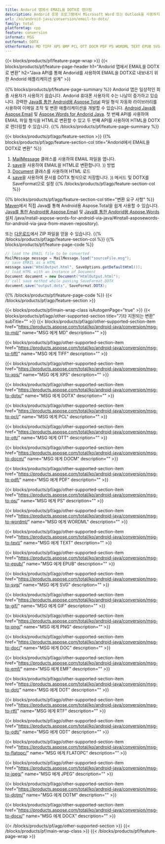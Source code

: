 ```yaml
---
title: Andorid 앱에서 EMAIL을 DOTX로 렌더링
description: Andorid 응용 프로그램에서 Microsoft Word 또는 Outlook을 사용하지 않고 EMAIL을 DOTX로 내보내기
url: /ko/android-java/conversion/email-to-dotx/
family: total
platformtag: cpp
feature: conversion
informat: MSG
outformat: DOTX
otherformats: MD TIFF XPS BMP PCL OTT DOCM PDF PS WORDML TEXT EPUB SVG GIF PNG DOC EMF DOT RTF ODT FLATOPC JPEG DOTM DOCX
---
```

{{< blocks/products/pf/feature-page-wrap >}}
{{< blocks/products/pf/feature-page-header h1="Andorid 앱에서 EMAIL을 DOTX로 변환" h2="Java API를 통해 Andorid를 사용하여 EMAIL을 DOTX로 내보내기 위한 Andorid 애플리케이션 설계" >}}

{{% blocks/products/pf/feature-page-summary %}}
Andorid 앱은 일상적인 최종 사용자가 사용하기 쉽습니다. Andorid 휴대폰 사용자의 수는 나날이 증가하고 있습니다. 강력한 [Java를 통한 Android용 Aspose.Total](https://products.aspose.com/total/android-java/) 파일 형식 자동화 라이브러리를 사용하여 이메일 조작 및 변환 애플리케이션을 개발할 수 있습니다. [Android Java용 Aspose.Email](https://products.aspose.com/email/android-java/) 및 [Aspose.Words for Andorid Java](https://products.aspose.com/words/android-java/). 첫 번째 API를 사용하여 EMAIL 파일 형식을 HTML로 변환할 수 있고 두 번째 API를 사용하여 HTML을 DOTX로 렌더링할 수 있습니다. 
{{% /blocks/products/pf/feature-page-summary  %}}

{{< blocks/products/pf/agp/feature-section >}}
{{% blocks/products/pf/agp/feature-section-col title="Andorid에서 EMAIL을 DOTX로 변환" %}}
1. [MailMessage](https://reference.aspose.com/email/java/com.aspose.email/mailmessage) 클래스를 사용하여 EMAIL 파일을 엽니다.
2. [save](https://reference.aspose.com/email/java/com.aspose.email/MailMessage#save(java.io.OutputStream,%20com.aspose.email.SaveOptions))을 사용하여 EMAIL을 HTML로 변환합니다. )) 방법
3. [Document](https://reference.aspose.com/words/java/com.aspose.words/Document) 클래스를 사용하여 HTML 로드
4. [save](https://reference.aspose.com/words/java/com.aspose.words/Document#save(java.lang.String,com.aspose.words.SaveOptions))을 사용하여 문서를 DOTX 형식으로 저장합니다. )) 메서드 및 DOTX를 SaveFormat으로 설정
{{% /blocks/products/pf/agp/feature-section-col %}}

{{% blocks/products/pf/agp/feature-section-col title="변환 요구 사항" %}}
[Maven](https://repository.aspose.com/webapp/#/artifacts/browse/tree/General/repo/com/aspose/aspose-total)에서 직접 Java를 통해 Android용 Aspose.Total을 쉽게 사용할 수 있습니다. [Java를 통한 Android용 Aspose.Email](https://docs.aspose.com/email/androidjava/installation/) 및 [Java를 통한 Andorid용 Aspose.Words](https://docs.aspose.com/words) 설치 /java/install-aspose-words-for-android-via-java/#install-asposewords-for-android-via-java-from-maven-repository).

또는 [다운로드](https://downloads.aspose.com/total/androidjava)에서 ZIP 파일을 얻을 수 있습니다.
{{% /blocks/products/pf/agp/feature-section-col %}}
{{% blocks/products/pf/feature-page-code %}}
```cs
// load the EMAIL file to be converted
MailMessage message = MailMessage.load("sourceFile.msg"); 
// save EMAIL as a HTML 
message.save("HtmlOutput.html", SaveOptions.getDefaultHtml());
// load HTML with an instance of Document
Document document = new Document("HtmlOutput.html");
// call save method while passing SaveFormat.DOTX
document.save("output.dotx", SaveFormat.DOTX); 
```

{{% /blocks/products/pf/feature-page-code %}}
{{< /blocks/products/pf/agp/feature-section >}}

{{< blocks/products/pf/main-wrap-class isAutogenPage="true" >}}
{{< blocks/products/pf/agp/other-supported-section title="기타 지원되는 변환" subTitle="" >}}
{{< blocks/products/pf/agp/other-supported-section-item href="https://products.aspose.com/total/ko/android-java/conversion/msg-to-md/" name="MSG 에게 MD" description="" >}}

{{< blocks/products/pf/agp/other-supported-section-item href="https://products.aspose.com/total/ko/android-java/conversion/msg-to-tiff/" name="MSG 에게 TIFF" description="" >}}

{{< blocks/products/pf/agp/other-supported-section-item href="https://products.aspose.com/total/ko/android-java/conversion/msg-to-xps/" name="MSG 에게 XPS" description="" >}}

{{< blocks/products/pf/agp/other-supported-section-item href="https://products.aspose.com/total/ko/android-java/conversion/msg-to-dotx/" name="MSG 에게 DOTX" description="" >}}

{{< blocks/products/pf/agp/other-supported-section-item href="https://products.aspose.com/total/ko/android-java/conversion/msg-to-pcl/" name="MSG 에게 PCL" description="" >}}

{{< blocks/products/pf/agp/other-supported-section-item href="https://products.aspose.com/total/ko/android-java/conversion/msg-to-ott/" name="MSG 에게 OTT" description="" >}}

{{< blocks/products/pf/agp/other-supported-section-item href="https://products.aspose.com/total/ko/android-java/conversion/msg-to-docm/" name="MSG 에게 DOCM" description="" >}}

{{< blocks/products/pf/agp/other-supported-section-item href="https://products.aspose.com/total/ko/android-java/conversion/msg-to-pdf/" name="MSG 에게 PDF" description="" >}}

{{< blocks/products/pf/agp/other-supported-section-item href="https://products.aspose.com/total/ko/android-java/conversion/msg-to-ps/" name="MSG 에게 PS" description="" >}}

{{< blocks/products/pf/agp/other-supported-section-item href="https://products.aspose.com/total/ko/android-java/conversion/msg-to-wordml/" name="MSG 에게 WORDML" description="" >}}

{{< blocks/products/pf/agp/other-supported-section-item href="https://products.aspose.com/total/ko/android-java/conversion/msg-to-text/" name="MSG 에게 TEXT" description="" >}}

{{< blocks/products/pf/agp/other-supported-section-item href="https://products.aspose.com/total/ko/android-java/conversion/msg-to-epub/" name="MSG 에게 EPUB" description="" >}}

{{< blocks/products/pf/agp/other-supported-section-item href="https://products.aspose.com/total/ko/android-java/conversion/msg-to-svg/" name="MSG 에게 SVG" description="" >}}

{{< blocks/products/pf/agp/other-supported-section-item href="https://products.aspose.com/total/ko/android-java/conversion/msg-to-gif/" name="MSG 에게 GIF" description="" >}}

{{< blocks/products/pf/agp/other-supported-section-item href="https://products.aspose.com/total/ko/android-java/conversion/msg-to-png/" name="MSG 에게 PNG" description="" >}}

{{< blocks/products/pf/agp/other-supported-section-item href="https://products.aspose.com/total/ko/android-java/conversion/msg-to-doc/" name="MSG 에게 DOC" description="" >}}

{{< blocks/products/pf/agp/other-supported-section-item href="https://products.aspose.com/total/ko/android-java/conversion/msg-to-emf/" name="MSG 에게 EMF" description="" >}}

{{< blocks/products/pf/agp/other-supported-section-item href="https://products.aspose.com/total/ko/android-java/conversion/msg-to-dot/" name="MSG 에게 DOT" description="" >}}

{{< blocks/products/pf/agp/other-supported-section-item href="https://products.aspose.com/total/ko/android-java/conversion/msg-to-rtf/" name="MSG 에게 RTF" description="" >}}

{{< blocks/products/pf/agp/other-supported-section-item href="https://products.aspose.com/total/ko/android-java/conversion/msg-to-odt/" name="MSG 에게 ODT" description="" >}}

{{< blocks/products/pf/agp/other-supported-section-item href="https://products.aspose.com/total/ko/android-java/conversion/msg-to-flatopc/" name="MSG 에게 FLATOPC" description="" >}}

{{< blocks/products/pf/agp/other-supported-section-item href="https://products.aspose.com/total/ko/android-java/conversion/msg-to-jpeg/" name="MSG 에게 JPEG" description="" >}}

{{< blocks/products/pf/agp/other-supported-section-item href="https://products.aspose.com/total/ko/android-java/conversion/msg-to-dotm/" name="MSG 에게 DOTM" description="" >}}

{{< blocks/products/pf/agp/other-supported-section-item href="https://products.aspose.com/total/ko/android-java/conversion/msg-to-docx/" name="MSG 에게 DOCX" description="" >}}


{{< /blocks/products/pf/agp/other-supported-section >}}
{{< /blocks/products/pf/main-wrap-class >}}
{{< /blocks/products/pf/feature-page-wrap >}}
